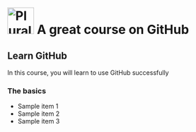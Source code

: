 # <a href='http://pluralsight.com'><img src='https://gillcleerenpluralsight.blob.core.windows.net/files/pluralsight.png' height='60' alt='Pluralsight Logo' /></a> A great course on GitHub

## Learn GitHub
In this course, you will learn to use GitHub successfully

### The basics
- Sample item 1
- Sample item 2
- Sample item 3
